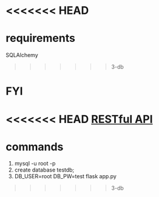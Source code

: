 <<<<<<< HEAD
=======
# requirements
SQLAlchemy

>>>>>>> 3-db
# FYI

<<<<<<< HEAD
[RESTful API](https://zhuanlan.zhihu.com/p/25647039)
=======
# commands
1. mysql -u root -p
2. create database testdb;
3. DB_USER=root DB_PW=test flask app.py
>>>>>>> 3-db
